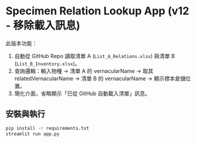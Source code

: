 # Specimen Relation Lookup App (v12 - 移除載入訊息)

此版本功能：
1. 自動從 GitHub Repo 讀取清單 A (`List_A_Relations.xlsx`) 與清單 B (`List_B_Inventory.xlsx`)。
2. 查詢邏輯：輸入物種 -> 清單 A 的 vernacularName -> 取其 relatedVernacularName -> 清單 B 的 vernacularName -> 顯示標本倉儲位置。
3. 簡化介面，省略顯示「已從 GitHub 自動載入清單」訊息。

## 安裝與執行
```bash
pip install -r requirements.txt
streamlit run app.py
```
